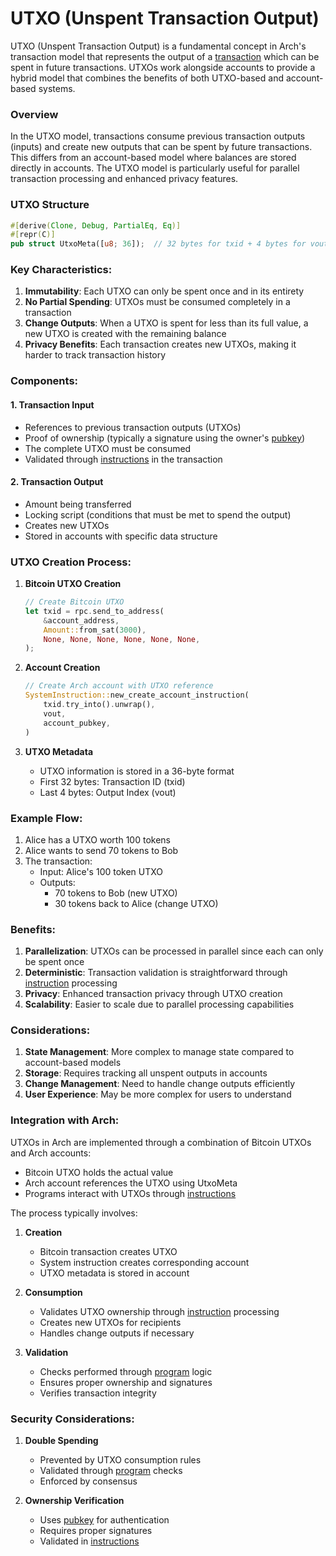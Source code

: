 # UTXO (Unspent Transaction Output)

UTXO (Unspent Transaction Output) is a fundamental concept in Arch's transaction model that represents the output of a [transaction] which can be spent in future transactions. UTXOs work alongside accounts to provide a hybrid model that combines the benefits of both UTXO-based and account-based systems.

### Overview

In the UTXO model, transactions consume previous transaction outputs (inputs) and create new outputs that can be spent by future transactions. This differs from an account-based model where balances are stored directly in accounts. The UTXO model is particularly useful for parallel transaction processing and enhanced privacy features.

### UTXO Structure

```rust
#[derive(Clone, Debug, PartialEq, Eq)]
#[repr(C)]
pub struct UtxoMeta([u8; 36]);  // 32 bytes for txid + 4 bytes for vout
```

### Key Characteristics:

1. **Immutability**: Each UTXO can only be spent once and in its entirety
2. **No Partial Spending**: UTXOs must be consumed completely in a transaction
3. **Change Outputs**: When a UTXO is spent for less than its full value, a new UTXO is created with the remaining balance
4. **Privacy Benefits**: Each transaction creates new UTXOs, making it harder to track transaction history

### Components:

#### 1. Transaction Input
- References to previous transaction outputs (UTXOs)
- Proof of ownership (typically a signature using the owner's [pubkey])
- The complete UTXO must be consumed
- Validated through [instructions] in the transaction

#### 2. Transaction Output
- Amount being transferred
- Locking script (conditions that must be met to spend the output)
- Creates new UTXOs
- Stored in accounts with specific data structure

### UTXO Creation Process:

1. **Bitcoin UTXO Creation**
   ```rust
   // Create Bitcoin UTXO
   let txid = rpc.send_to_address(
       &account_address,
       Amount::from_sat(3000),
       None, None, None, None, None, None,
   );
   ```

2. **Account Creation**
   ```rust
   // Create Arch account with UTXO reference
   SystemInstruction::new_create_account_instruction(
       txid.try_into().unwrap(),
       vout,
       account_pubkey,
   )
   ```

3. **UTXO Metadata**
   - UTXO information is stored in a 36-byte format
   - First 32 bytes: Transaction ID (txid)
   - Last 4 bytes: Output Index (vout)

### Example Flow:

1. Alice has a UTXO worth 100 tokens
2. Alice wants to send 70 tokens to Bob
3. The transaction:
   - Input: Alice's 100 token UTXO
   - Outputs:
     - 70 tokens to Bob (new UTXO)
     - 30 tokens back to Alice (change UTXO)

### Benefits:

1. **Parallelization**: UTXOs can be processed in parallel since each can only be spent once
2. **Deterministic**: Transaction validation is straightforward through [instruction] processing
3. **Privacy**: Enhanced transaction privacy through UTXO creation
4. **Scalability**: Easier to scale due to parallel processing capabilities

### Considerations:

1. **State Management**: More complex to manage state compared to account-based models
2. **Storage**: Requires tracking all unspent outputs in accounts
3. **Change Management**: Need to handle change outputs efficiently
4. **User Experience**: May be more complex for users to understand

### Integration with Arch:

UTXOs in Arch are implemented through a combination of Bitcoin UTXOs and Arch accounts:
- Bitcoin UTXO holds the actual value
- Arch account references the UTXO using UtxoMeta
- Programs interact with UTXOs through [instructions]

The process typically involves:

1. **Creation**
   - Bitcoin transaction creates UTXO
   - System instruction creates corresponding account
   - UTXO metadata is stored in account

2. **Consumption**
   - Validates UTXO ownership through [instruction] processing
   - Creates new UTXOs for recipients
   - Handles change outputs if necessary

3. **Validation**
   - Checks performed through [program] logic
   - Ensures proper ownership and signatures
   - Verifies transaction integrity

### Security Considerations:

1. **Double Spending**
   - Prevented by UTXO consumption rules
   - Validated through [program] checks
   - Enforced by consensus

2. **Ownership Verification**
   - Uses [pubkey] for authentication
   - Requires proper signatures
   - Validated in [instructions]

<!-- Internal -->
[program]: ./program.md
[pubkey]: ./pubkey.md
[instructions]: ./instructions-and-messages.md
[instruction]: ./instructions-and-messages.md
[transaction]: ./transaction.md
